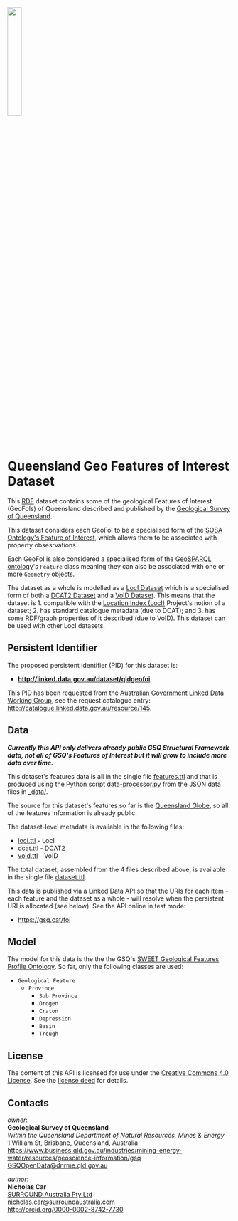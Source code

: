 <img src="gsq.jpg" style="width:25%" />

# Queensland Geo Features of Interest Dataset 
This [RDF](https://en.wikipedia.org/wiki/RDF) dataset contains some of the geological Features of Interest (GeoFoIs) of Queensland described and published by the [Geological Survey of Queensland](https://en.wikipedia.org/wiki/Geological_Survey_of_Queensland).

This dataset considers each GeoFoI to be a specialised form of the [SOSA Ontology's Feature of Interest](https://www.w3.org/TR/vocab-ssn/#SOSAFeatureOfInterest), which allows them to be associated with property obsesrvations.

Each GeoFoI is also considered a specialised form of the [GeoSPARQL ontology](https://en.wikipedia.org/wiki/OGC_GeoSPARQL)'s `Feature` class meaning they can also be associated with one or more `Geometry` objects. 

The dataset as a whole is modelled as a [LocI Dataset](http://linked.data.gov.au/def/loci#Dataset) which is a specialised form of both a [DCAT2 Dataset](https://www.w3.org/TR/vocab-dcat-2/#Class:Dataset) and a [VoID Dataset](http://rdfs.org/ns/void#Dataset). This means that the dataset is 1. compatible with the [Location Index (LocI)](https://locationindex.org) Project's notion of a dataset; 2. has standard catalogue metadata (due to DCAT); and 3. has some RDF/graph properties of it described (due to VoID). This dataset can be used with other LocI datasets.


## Persistent Identifier
The proposed persistent identifier (PID) for this dataset is:

* **http://linked.data.gov.au/dataset/qldgeofoi**

This PID has been requested from the [Australian Government Linked Data Working Group](http://linked.data.gov.au), see the request catalogue entry: http://catalogue.linked.data.gov.au/resource/145.


## Data
***Currently this API only delivers already public GSQ Structural Framework data, not all of GSQ's Features of Interest but it will grow to include more data over time.***

This dataset's features data is all in the single file [features.ttl](_data/features.ttl) and that is produced using the Python script [data-processor.py](_scripts/data-processor.py) from the JSON data files in [_data/](_data).

The source for this dataset's features so far is the [Queensland Globe](https://qldglobe.information.qld.gov.au/), so all of the features information is already public.

The dataset-level metadata is available in the following files:

* [loci.ttl](_metadata/loci.ttl) - LocI 
* [dcat.ttl](_metadata/dcat.ttl) - DCAT2
* [void.ttl](_metadata/void.ttl) - VoID

The total dataset, assembled from the 4 files described above, is available in the single file [dataset.ttl](dataset.ttl).

This data is published via a Linked Data API so that the URIs for each item - each feature and the dataset as a whole - will resolve when the persistent URI is allocated (see below). See the API online in test mode:

* https://gsq.cat/foi


## Model
The model for this data is the the the GSQ's [SWEET Geological Features Profile Ontology](https://github.com/geological-survey-of-queensland/sweet-geological-features-profile-ont). So far, only the following classes are used:

* `Geological Feature`
  * `Province`
    * `Sub Province`
    * `Orogen`
    * `Craton`
    * `Depression`
    * `Basin`
    * `Trough`

 
## License
The content of this API is licensed for use under the [Creative Commons 4.0 License](https://creativecommons.org/licenses/by/4.0/). See the [license deed](LICENSE) for details.


## Contacts
*owner*:  
**Geological Survey of Queensland**  
*Within the Queensland Department of Natural Resources, Mines & Energy*  
1 William St, Brisbane, Queensland, Australia  
<https://www.business.qld.gov.au/industries/mining-energy-water/resources/geoscience-information/gsq>  
<GSQOpenData@dnrme.qld.gov.au>  

*author*:  
**Nicholas Car**  
[SURROUND Australia Pty Ltd](https://surroundaustralia.com)  
<nicholas.car@surroundaustralia.com>  
<http://orcid.org/0000-0002-8742-7730>  
